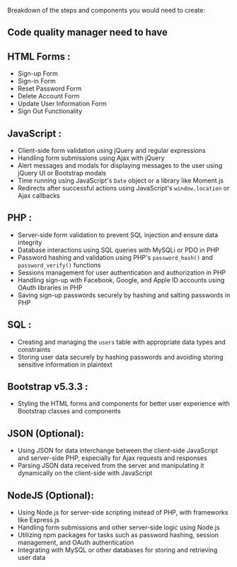 Breakdown of the steps and components you would need to create:


## **Code quality manager need to have**

## **HTML Forms** :

* Sign-up Form
* Sign-in Form
* Reset Password Form
* Delete Account Form
* Update User Information Form
* Sign Out Functionality

## **JavaScript** :

* Client-side form validation using jQuery and regular expressions
* Handling form submissions using Ajax with jQuery
* Alert messages and modals for displaying messages to the user using jQuery UI or Bootstrap modals
* Time running using JavaScript's `Date` object or a library like Moment.js
* Redirects after successful actions using JavaScript's `window.location` or Ajax callbacks

## **PHP** :

* Server-side form validation to prevent SQL injection and ensure data integrity
* Database interactions using SQL queries with MySQLi or PDO in PHP
* Password hashing and validation using PHP's `password_hash()` and `password_verify()` functions
* Sessions management for user authentication and authorization in PHP
* Handling sign-up with Facebook, Google, and Apple ID accounts using OAuth libraries in PHP
* Saving sign-up passwords securely by hashing and salting passwords in PHP

## **SQL** :

* Creating and managing the `users` table with appropriate data types and constraints
* Storing user data securely by hashing passwords and avoiding storing sensitive information in plaintext

## **Bootstrap v5.3.3** :

* Styling the HTML forms and components for better user experience with Bootstrap classes and components

## **JSON** (Optional):

* Using JSON for data interchange between the client-side JavaScript and server-side PHP, especially for Ajax requests and responses
* Parsing JSON data received from the server and manipulating it dynamically on the client-side with JavaScript

## **NodeJS** (Optional):

* Using Node.js for server-side scripting instead of PHP, with frameworks like Express.js
* Handling form submissions and other server-side logic using Node.js
* Utilizing npm packages for tasks such as password hashing, session management, and OAuth authentication
* Integrating with MySQL or other databases for storing and retrieving user data
